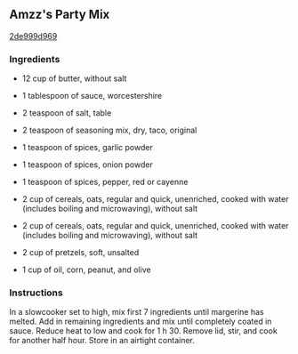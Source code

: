 ## Amzz's Party Mix

[2de999d969](http://www.food.com/recipe/amzzs-party-mix-321570)

### Ingredients

 - 12 cup of butter, without salt

 - 1 tablespoon of sauce, worcestershire

 - 2 teaspoon of salt, table

 - 2 teaspoon of seasoning mix, dry, taco, original

 - 1 teaspoon of spices, garlic powder

 - 1 teaspoon of spices, onion powder

 - 1 teaspoon of spices, pepper, red or cayenne

 - 2 cup of cereals, oats, regular and quick, unenriched, cooked with water (includes boiling and microwaving), without salt

 - 2 cup of cereals, oats, regular and quick, unenriched, cooked with water (includes boiling and microwaving), without salt

 - 2 cup of pretzels, soft, unsalted

 - 1 cup of oil, corn, peanut, and olive

### Instructions

In a slowcooker set to high, mix first 7 ingredients until margerine has melted. Add in remaining ingredients and mix until completely coated in sauce. Reduce heat to low and cook for 1 h 30. Remove lid, stir, and cook for another half hour. Store in an airtight container.